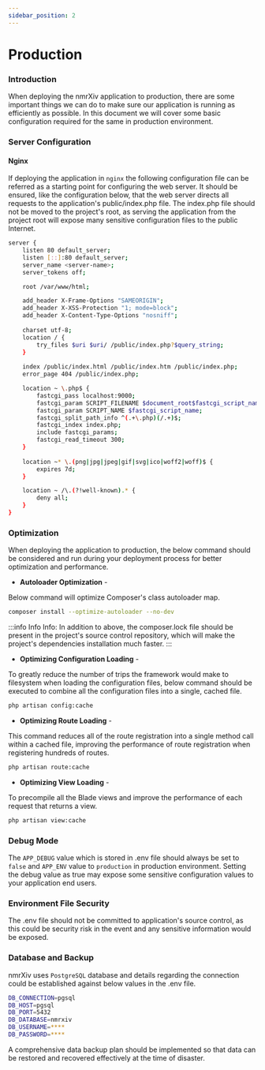 ```yaml
---
sidebar_position: 2
---
```


# Production

### Introduction
When deploying the nmrXiv application to production, there are some important things we can do to make sure our application is running as efficiently as possible. In this document we will cover some basic configuration required for the same in production environment.

### Server Configuration

#### Nginx
If deploying the application in `nginx` the following configuration file can be referred as a starting point for configuring the web server.
It should be ensured, like the configuration below, that the web server directs all requests to the application's public/index.php file. The index.php file should not be moved to the project's root, as serving the application from the project root will expose many sensitive configuration files to the public Internet.

```bash   
server {
    listen 80 default_server;
    listen [::]:80 default_server;
    server_name <server-name>;
    server_tokens off;

    root /var/www/html;

    add_header X-Frame-Options "SAMEORIGIN";
    add_header X-XSS-Protection "1; mode=block";
    add_header X-Content-Type-Options "nosniff";
    
    charset utf-8;
    location / {
        try_files $uri $uri/ /public/index.php?$query_string;
    }
    
    index /public/index.html /public/index.htm /public/index.php;
    error_page 404 /public/index.php;

    location ~ \.php$ {
        fastcgi_pass localhost:9000;
        fastcgi_param SCRIPT_FILENAME $document_root$fastcgi_script_name;
        fastcgi_param SCRIPT_NAME $fastcgi_script_name;
        fastcgi_split_path_info ^(.+\.php)(/.+)$;
        fastcgi_index index.php;
        include fastcgi_params;
        fastcgi_read_timeout 300;
    }
    
    location ~* \.(png|jpg|jpeg|gif|svg|ico|woff2|woff)$ {
        expires 7d;
    }

    location ~ /\.(?!well-known).* {
        deny all;
    }
}
```

### Optimization
When deploying the application to production, the below command should be considered and run during your deployment process for better optimization and performance.

* <b>Autoloader Optimization</b> - 

Below command will optimize Composer's class autoloader map.
```bash
composer install --optimize-autoloader --no-dev
```
:::info Info
Info: In addition to above, the composer.lock file should be present in the project's source control repository, which will make the project's dependencies installation much faster.
:::

* <b>Optimizing Configuration Loading</b> -

To greatly reduce the number of trips the framework would make to filesystem when loading the configuration files, below command should be executed to combine all the configuration files into a single, cached file.
```bash
php artisan config:cache
```
* <b>Optimizing Route Loading</b> -

This command reduces all of the route registration into a single method call within a cached file, improving the performance of route registration when registering hundreds of routes.
```bash
php artisan route:cache
```
* <b>Optimizing View Loading</b> -

To precompile all the Blade views and improve the performance of each request that returns a view.
```bash
php artisan view:cache
```

### Debug Mode
The `APP_DEBUG` value which is stored in .env file should always be set to `false` and `APP_ENV` value to `production` in production environment. Setting the debug value as true may expose some sensitive configuration values to your application end users.

### Environment File Security
The .env file should not be committed to application's source control, as this could be security risk in the event and any sensitive information would be exposed.

### Database and Backup
nmrXiv uses `PostgreSQL` database and details regarding the connection could be established against below values in the .env file. 

```bash
DB_CONNECTION=pgsql
DB_HOST=pgsql
DB_PORT=5432
DB_DATABASE=nmrxiv
DB_USERNAME=****
DB_PASSWORD=****
```
A comprehensive data backup plan should be implemented so that data can be restored and recovered effectively at the time of disaster.


